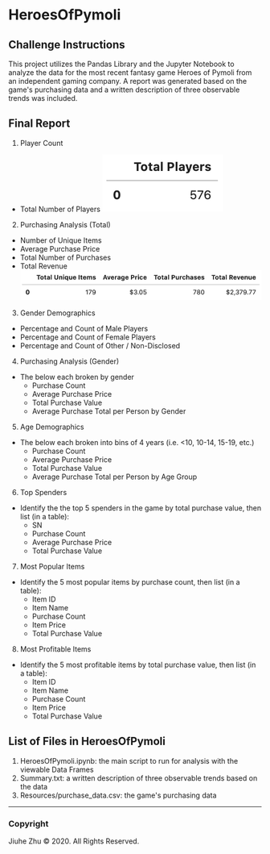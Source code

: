 # HeroesOfPymoli
## Challenge Instructions
This project utilizes the Pandas Library and the Jupyter Notebook to analyze the data for the most recent fantasy game Heroes of Pymoli from an independent gaming company. A report was generated based on the game's purchasing data and a written description of three observable trends was included.

## Final Report
1. Player Count
- Total Number of Players
![Total Players](https://github.com/Jiuhe2020/pandas-challenge/blob/master/images/Total%20Players.png)
2. Purchasing Analysis (Total)
- Number of Unique Items
- Average Purchase Price
- Total Number of Purchases
- Total Revenue
![Summary Data Frame](https://github.com/Jiuhe2020/pandas-challenge/blob/master/images/Summary%20Data%20Frame.png)
3. Gender Demographics
- Percentage and Count of Male Players
- Percentage and Count of Female Players
- Percentage and Count of Other / Non-Disclosed
4. Purchasing Analysis (Gender)
- The below each broken by gender
  - Purchase Count
  - Average Purchase Price
  - Total Purchase Value
  - Average Purchase Total per Person by Gender
5. Age Demographics
- The below each broken into bins of 4 years (i.e. <10, 10-14, 15-19, etc.)
  - Purchase Count
  - Average Purchase Price
  - Total Purchase Value
  - Average Purchase Total per Person by Age Group
6. Top Spenders
- Identify the the top 5 spenders in the game by total purchase value, then list (in a table):
  - SN
  - Purchase Count
  - Average Purchase Price
  - Total Purchase Value
7. Most Popular Items
- Identify the 5 most popular items by purchase count, then list (in a table):
  - Item ID
  - Item Name
  - Purchase Count
  - Item Price
  - Total Purchase Value
8. Most Profitable Items
- Identify the 5 most profitable items by total purchase value, then list (in a table):
  - Item ID
  - Item Name
  - Purchase Count
  - Item Price
  - Total Purchase Value

## List of Files in HeroesOfPymoli
1. HeroesOfPymoli.ipynb: the main script to run for analysis with the viewable Data Frames
2. Summary.txt: a written description of three observable trends based on the data
3. Resources/purchase_data.csv: the game's purchasing data

---
### Copyright
Jiuhe Zhu © 2020. All Rights Reserved.
